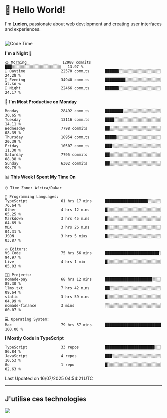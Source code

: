 # 👋 Hello World!

I'm **Lucien**, passionate about web development and creating user interfaces and experiences.

##

<!--START_SECTION:waka-->
![Code Time](http://img.shields.io/badge/Code%20Time-3%2C418%20hrs%2044%20mins-blue)

**I'm a Night 🦉** 

```text
🌞 Morning                12988 commits       ███░░░░░░░░░░░░░░░░░░░░░░   13.97 % 
🌆 Daytime                22570 commits       ██████░░░░░░░░░░░░░░░░░░░   24.28 % 
🌃 Evening                34940 commits       █████████░░░░░░░░░░░░░░░░   37.58 % 
🌙 Night                  22466 commits       ██████░░░░░░░░░░░░░░░░░░░   24.17 % 
```
📅 **I'm Most Productive on Monday** 

```text
Monday                   28492 commits       ████████░░░░░░░░░░░░░░░░░   30.65 % 
Tuesday                  13116 commits       ████░░░░░░░░░░░░░░░░░░░░░   14.11 % 
Wednesday                7798 commits        ██░░░░░░░░░░░░░░░░░░░░░░░   08.39 % 
Thursday                 18954 commits       █████░░░░░░░░░░░░░░░░░░░░   20.39 % 
Friday                   10507 commits       ███░░░░░░░░░░░░░░░░░░░░░░   11.30 % 
Saturday                 7795 commits        ██░░░░░░░░░░░░░░░░░░░░░░░   08.38 % 
Sunday                   6302 commits        ██░░░░░░░░░░░░░░░░░░░░░░░   06.78 % 
```


📊 **This Week I Spent My Time On** 

```text
🕑︎ Time Zone: Africa/Dakar

💬 Programming Languages: 
TypeScript               61 hrs 17 mins      ███████████████████░░░░░░   76.64 % 
Other                    4 hrs 12 mins       █░░░░░░░░░░░░░░░░░░░░░░░░   05.25 % 
Markdown                 3 hrs 45 mins       █░░░░░░░░░░░░░░░░░░░░░░░░   04.69 % 
MDX                      3 hrs 26 mins       █░░░░░░░░░░░░░░░░░░░░░░░░   04.31 % 
JSON                     3 hrs 5 mins        █░░░░░░░░░░░░░░░░░░░░░░░░   03.87 % 

🔥 Editors: 
VS Code                  75 hrs 56 mins      ████████████████████████░   94.97 % 
Live                     4 hrs 1 min         █░░░░░░░░░░░░░░░░░░░░░░░░   05.03 % 

🐱‍💻 Projects: 
nomade-pay               68 hrs 12 mins      █████████████████████░░░░   85.30 % 
llms.txt                 7 hrs 42 mins       ██░░░░░░░░░░░░░░░░░░░░░░░   09.64 % 
static                   3 hrs 59 mins       █░░░░░░░░░░░░░░░░░░░░░░░░   04.99 % 
nomade-finance           3 mins              ░░░░░░░░░░░░░░░░░░░░░░░░░   00.07 % 

💻 Operating System: 
Mac                      79 hrs 57 mins      █████████████████████████   100.00 % 
```

**I Mostly Code in TypeScript** 

```text
TypeScript               33 repos            ██████████████████████░░░   86.84 % 
JavaScript               4 repos             ███░░░░░░░░░░░░░░░░░░░░░░   10.53 % 
Go                       1 repo              █░░░░░░░░░░░░░░░░░░░░░░░░   02.63 % 
```




 Last Updated on 16/07/2025 04:54:21 UTC
<!--END_SECTION:waka-->
---

## J'utilise ces technologies

<p align="left">
  <a href="https://skillicons.dev">
    <img src="https://skillicons.dev/icons?i=ts,js,go,ruby,css,scss,tailwind,react,vite,nextjs,docker,figma,ableton" />
  </a>
</p>

